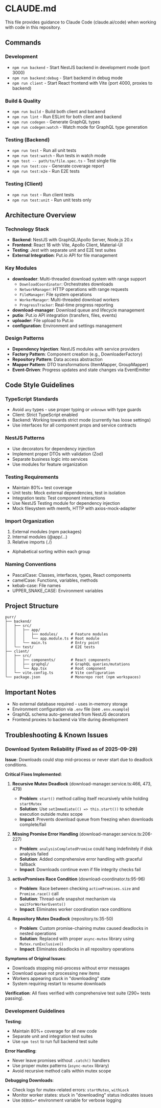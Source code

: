 # CLAUDE.md

This file provides guidance to Claude Code (claude.ai/code) when working with code in this repository.

## Commands

### Development
- `npm run backend` - Start NestJS backend in development mode (port 3000)
- `npm run backend:debug` - Start backend in debug mode
- `npm run client` - Start React frontend with Vite (port 4000, proxies to backend)

### Build & Quality
- `npm run build` - Build both client and backend
- `npm run lint` - Run ESLint for both client and backend
- `npm run codegen` - Generate GraphQL types
- `npm run codegen:watch` - Watch mode for GraphQL type generation

### Testing (Backend)
- `npm run test` - Run all unit tests
- `npm run test:watch` - Run tests in watch mode
- `npm test -- path/to/file.spec.ts` - Test single file
- `npm run test:cov` - Generate coverage report
- `npm run test:e2e` - Run E2E tests

### Testing (Client)
- `npm run test` - Run client tests
- `npm run test:unit` - Run unit tests only

## Architecture Overview

### Technology Stack
- **Backend**: NestJS with GraphQL/Apollo Server, Node.js 20.x
- **Frontend**: React 18 with Vite, Apollo Client, Material-UI
- **Testing**: Jest with separate unit and E2E test suites
- **External Integration**: Put.io API for file management

### Key Modules
- **downloader**: Multi-threaded download system with range support
  - `DownloadCoordinator`: Orchestrates downloads
  - `NetworkManager`: HTTP operations with range requests
  - `FileManager`: File system operations
  - `WorkerManager`: Multi-threaded download workers
  - `ProgressTracker`: Real-time progress reporting
- **download-manager**: Download queue and lifecycle management
- **putio**: Put.io API integration (transfers, files, events)
- **uploader**: File upload to Put.io
- **configuration**: Environment and settings management

### Design Patterns
- **Dependency Injection**: NestJS modules with service providers
- **Factory Pattern**: Component creation (e.g., DownloaderFactory)
- **Repository Pattern**: Data access abstraction
- **Mapper Pattern**: DTO transformations (ItemMapper, GroupMapper)
- **Event-Driven**: Progress updates and state changes via EventEmitter

## Code Style Guidelines

### TypeScript Standards
- Avoid `any` types - use proper typing or `unknown` with type guards
- Client: Strict TypeScript enabled
- Backend: Working towards strict mode (currently has loose settings)
- Use interfaces for all component props and service contracts

### NestJS Patterns
- Use decorators for dependency injection
- Implement proper DTOs with validation (Zod)
- Separate business logic into services
- Use modules for feature organization

### Testing Requirements
- Maintain 80%+ test coverage
- Unit tests: Mock external dependencies, test in isolation
- Integration tests: Test component interactions
- Use NestJS Testing module for dependency injection
- Mock filesystem with memfs, HTTP with axios-mock-adapter

### Import Organization
1. External modules (npm packages)
2. Internal modules (@app/...)
3. Relative imports (./)
- Alphabetical sorting within each group

### Naming Conventions
- PascalCase: Classes, interfaces, types, React components
- camelCase: Functions, variables, methods
- kebab-case: File names
- UPPER_SNAKE_CASE: Environment variables

## Project Structure
```
purr/
├── backend/
│   ├── src/
│   │   ├── app/
│   │   │   ├── modules/      # Feature modules
│   │   │   └── app.module.ts # Root module
│   │   └── main.ts           # Entry point
│   └── test/                 # E2E tests
├── client/
│   ├── src/
│   │   ├── components/       # React components
│   │   ├── graphql/          # GraphQL queries/mutations
│   │   └── App.tsx           # Root component
│   └── vite.config.ts        # Vite configuration
└── package.json              # Monorepo root (npm workspaces)
```

## Important Notes
- No external database required - uses in-memory storage
- Environment configuration via `.env` file (see `.env.example`)
- GraphQL schema auto-generated from NestJS decorators
- Frontend proxies to backend via Vite during development

## Troubleshooting & Known Issues

### Download System Reliability (Fixed as of 2025-09-29)

**Issue**: Downloads could stop mid-process or never start due to deadlock conditions.

**Critical Fixes Implemented**:

1. **Recursive Mutex Deadlock** (download-manager.service.ts:466, 473, 479)
   - **Problem**: `start()` method calling itself recursively while holding `startMutex`
   - **Solution**: Use `setImmediate(() => this.start())` to schedule execution outside mutex scope
   - **Impact**: Prevents download queue from freezing when downloads complete/fail

2. **Missing Promise Error Handling** (download-manager.service.ts:206-227)
   - **Problem**: `analysisCompletedPromise` could hang indefinitely if disk analysis failed
   - **Solution**: Added comprehensive error handling with graceful fallback
   - **Impact**: Downloads continue even if file integrity checks fail

3. **activePromises Race Condition** (download-coordinator.ts:95-96)
   - **Problem**: Race between checking `activePromises.size` and `Promise.race()` call
   - **Solution**: Thread-safe snapshot mechanism via `waitForWorkerEvents()`
   - **Impact**: Eliminates worker coordination race conditions

4. **Repository Mutex Deadlock** (repository.ts:35-50)
   - **Problem**: Custom promise-chaining mutex caused deadlocks in nested operations
   - **Solution**: Replaced with proper `async-mutex` library using `Mutex.runExclusive()`
   - **Impact**: Eliminates deadlocks in all repository operations

**Symptoms of Original Issues**:
- Downloads stopping mid-process without error messages
- Download queue not processing new items
- Workers appearing stuck in "downloading" state
- System requiring restart to resume downloads

**Verification**: All fixes verified with comprehensive test suite (290+ tests passing).

### Development Guidelines

**Testing**:
- Maintain 80%+ coverage for all new code
- Separate unit and integration test suites
- Use `npm test` to run full backend test suite

**Error Handling**:
- Never leave promises without `.catch()` handlers
- Use proper mutex patterns (`async-mutex` library)
- Avoid recursive method calls within mutex scope

**Debugging Downloads**:
- Check logs for mutex-related errors: `startMutex`, `withLock`
- Monitor worker states: stuck in "downloading" status indicates issues
- Use `DEBUG=*` environment variable for verbose logging
